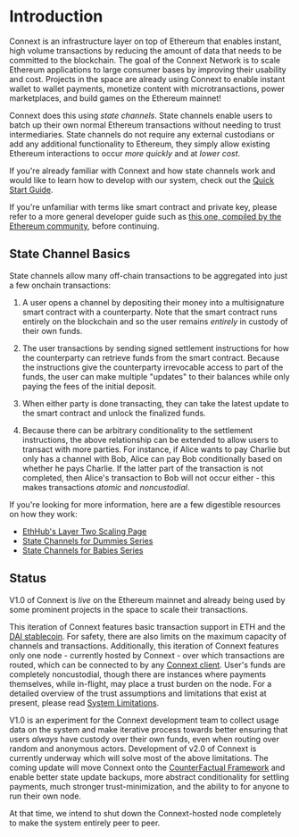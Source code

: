 # Introduction

Connext is an infrastructure layer on top of Ethereum that enables instant, high volume transactions by reducing the amount of data that needs to be committed to the blockchain. The goal of the Connext Network is to scale Ethereum applications to large consumer bases by improving their usability and cost. Projects in the space are already using Connext to enable instant wallet to wallet payments, monetize content with microtransactions, power marketplaces, and build games on the Ethereum mainnet!

Connext does this using *state channels*. State channels enable users to batch up their own normal Ethereum transactions without needing to trust intermediaries. State channels do not require any external custodians or add any additional functionality to Ethereum, they simply allow existing Ethereum interactions to occur *more quickly* and at *lower cost*.

If you're already familiar with Connext and how state channels work and would like to learn how to develop with our system, check out the [Quick Start Guide](../usage/gettingStarted.md).

If you're unfamiliar with terms like smart contract and private key, please refer to a more general developer guide such as [this one, compiled by the Ethereum community](https://github.com/ethereum/wiki/wiki/Ethereum-Development-Tutorial), before continuing.

## State Channel Basics

State channels allow many off-chain transactions to be aggregated into just a few onchain transactions:

1. A user opens a channel by depositing their money into a multisignature smart contract with a counterparty. Note that the smart contract runs entirely on the blockchain and so the user remains *entirely* in custody of their own funds.

2. The user transactions by sending signed settlement instructions for how the counterparty can retrieve funds from the smart contract. Because the instructions give the counterparty irrevocable access to part of the funds, the user can make multiple "updates" to their balances while only paying the fees of the initial deposit.

3. When either party is done transacting, they can take the latest update to the smart contract and unlock the finalized funds.

4. Because there can be arbitrary conditionality to the settlement instructions, the above relationship can be extended to allow users to transact with more parties. For instance, if Alice wants to pay Charlie but only has a channel with Bob, Alice can pay Bob conditionally based on whether he pays Charlie. If the latter part of the transaction is not completed, then Alice's transaction to Bob will not occur either - this makes transactions *atomic* and *noncustodial*.

If you're looking for more information, here are a few digestible resources on how they work:

* [EthHub's Layer Two Scaling Page](https://docs.ethhub.io/ethereum-roadmap/layer-2-scaling/state-channels/)
* [State Channels for Dummies Series](https://medium.com/blockchannel/counterfactual-for-dummies-part-1-8ff164f78540)
* [State Channels for Babies Series](https://medium.com/connext/state-channels-for-babies-c39a8001d9af)

## Status

V1.0 of Connext is *live* on the Ethereum mainnet and already being used by some prominent projects in the space to scale their transactions.

This iteration of Connext features basic transaction support in ETH and the [DAI stablecoin](https://makerdao.com). For safety, there are also limits on the maximum capacity of channels and transactions. Additionally, this iteration of Connext features only one node - currently hosted by Connext - over which transactions are routed, which can be connected to by any [Connext client](../develop/client.md). User's funds are completely noncustodial, though there are instances where payments themselves, while in-flight, may place a trust burden on the node. For a detailed overview of the trust assumptions and limitations that exist at present, please read [System Limitations](../usage/limitations.md).

V1.0 is an experiment for the Connext development team to collect usage data on the system and make iterative process towards better ensuring that users *always* have custody over their own funds, even when routing over random and anonymous actors. Development of v2.0 of Connext is currently underway which will solve most of the above limitations. The coming update will move Connext onto the [CounterFactual Framework](https://counterfactual.io) and enable better state update backups, more abstract conditionality for settling payments, much stronger trust-minimization, and the ability to for anyone to run their own node.

At that time, we intend to shut down the Connext-hosted node completely to make the system entirely peer to peer.